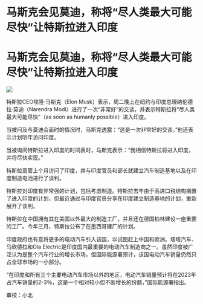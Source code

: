 # 马斯克会见莫迪，称将“尽人类最大可能尽快”让特斯拉进入印度

# 马斯克会见莫迪，称将“尽人类最大可能尽快”让特斯拉进入印度

![](https://inews.gtimg.com/news_bt/OyKtHoXx7FVz72gKasRDAT5_SNThX_GcebDYZObxK29AAAA/1000)

特斯拉CEO埃隆·马斯克（Elon Musk）表示，周二晚上在纽约与印度总理纳伦德拉·莫迪（Narendra
Modi）进行了一次“非常好”的交谈，并表示特斯拉将“尽人类最大可能尽快”（as soon as humanly possible）进入印度。

当被问及与莫迪会面时的情况时，马斯克透露：“这是一次非常好的交谈。”他还表示计划明年访问印度。

当被询问特斯拉进入印度的时间表时，马斯克表示：“我相信特斯拉将进入印度，并将尽快实现。”

特斯拉高管上个月访问了印度，并与印度官员和部长就建立汽车制造基地以及在印度制造电池进行了谈判。

特斯拉对印度有非常强的计划，包括考虑制造。特斯拉去年由于高进口税结构搁置了进入印度的计划，但最近通过与印度官员分享在印度建立制造基地的计划，重新展开了谈判。

特斯拉在中国拥有其在美国以外最大的制造工厂，并且还在德国柏林建设一座重要的工厂。今年三月，特斯拉公布了在墨西哥建厂的计划。

印度政府也有意将更多的电动汽车引入该国，以试图赶上中国和欧洲。塔塔汽车、马欣德拉和Ola
Electric是印度国内最重要的电动汽车制造商之一。虽然印度被广泛认为是整个汽车行业的增长市场，但国际能源署预计，该国电动汽车销量仍然只占全球市场的一小部分。

“在印度和所有三个主要电动汽车市场以外的地区，电动汽车销量预计将在2023年占汽车销量的2-3％，这是一个相对较小但不断增长的份额，”国际能源署指出。

审校：小北

